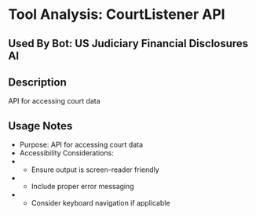 # Tool Analysis: CourtListener API

## Used By Bot: US Judiciary Financial Disclosures AI

## Description
API for accessing court data


## Usage Notes
- Purpose: API for accessing court data
- Accessibility Considerations:
- - Ensure output is screen-reader friendly
- - Include proper error messaging
- - Consider keyboard navigation if applicable
